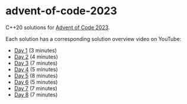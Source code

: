 # advent-of-code-2023
C++20 solutions for [Advent of Code 2023](https://adventofcode.com/2023).

Each solution has a corresponding solution overview video on YouTube:
- [Day 1](https://youtu.be/_igWZykCuZQ) (3 minutes)
- [Day 2](https://youtu.be/9GiVCwo0t74) (4 minutes)
- [Day 3](https://youtu.be/qGpD72JYHi0) (7 minutes)
- [Day 4](https://youtu.be/RaVmdN2DBg4) (5 minutes)
- [Day 5](https://youtu.be/1fhA6C5Swok) (8 minutes)
- [Day 6](https://youtu.be/Iy8Ey_qbcJo) (5 minutes)
- [Day 7](https://youtu.be/t9hCuHhQ_Es) (7 minutes)
- [Day 8](https://youtu.be/2EJhqjSxhps) (7 minutes)